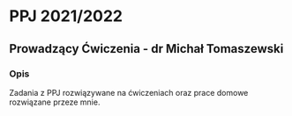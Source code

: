 # PPJ 2021/2022
## Prowadzący Ćwiczenia - dr Michał Tomaszewski
### Opis
Zadania z PPJ rozwiązywane na ćwiczeniach oraz prace domowe rozwiązane przeze mnie.
